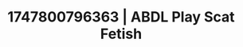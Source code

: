 ---
categories:
- Erotic photography
- Roleplay fantasies
- Midnight surrender
- Hentai
- Erotic tension
image: /assets/images/1747800796363.jpg
layout: post
seo:
  description: Featured content with premium ABDL Play, Scat Fetish. HD images available.
  keywords: ABDL Play, Scat Fetish
  og_image: /assets/images/1747800796363.jpg
  schema_type: VisualArtwork
tags:
- ABDL Play
- Scat Fetish
- '#1747800796363'
title: 1747800796363 | ABDL Play Scat Fetish
---